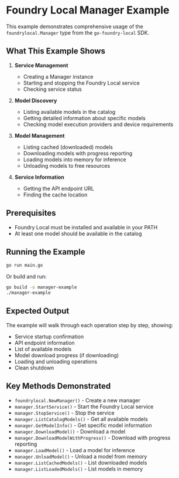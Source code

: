 # Foundry Local Manager Example

This example demonstrates comprehensive usage of the `foundrylocal.Manager` type from the `go-foundry-local` SDK.

## What This Example Shows

1. **Service Management**
   - Creating a Manager instance
   - Starting and stopping the Foundry Local service
   - Checking service status

2. **Model Discovery**
   - Listing available models in the catalog
   - Getting detailed information about specific models
   - Checking model execution providers and device requirements

3. **Model Management**
   - Listing cached (downloaded) models
   - Downloading models with progress reporting
   - Loading models into memory for inference
   - Unloading models to free resources

4. **Service Information**
   - Getting the API endpoint URL
   - Finding the cache location

## Prerequisites

- Foundry Local must be installed and available in your PATH
- At least one model should be available in the catalog

## Running the Example

```bash
go run main.go
```

Or build and run:

```bash
go build -o manager-example
./manager-example
```

## Expected Output

The example will walk through each operation step by step, showing:
- Service startup confirmation
- API endpoint information
- List of available models
- Model download progress (if downloading)
- Loading and unloading operations
- Clean shutdown

## Key Methods Demonstrated

- `foundrylocal.NewManager()` - Create a new manager
- `manager.StartService()` - Start the Foundry Local service
- `manager.StopService()` - Stop the service
- `manager.ListCatalogModels()` - Get all available models
- `manager.GetModelInfo()` - Get specific model information
- `manager.DownloadModel()` - Download a model
- `manager.DownloadModelWithProgress()` - Download with progress reporting
- `manager.LoadModel()` - Load a model for inference
- `manager.UnloadModel()` - Unload a model from memory
- `manager.ListCachedModels()` - List downloaded models
- `manager.ListLoadedModels()` - List models in memory
